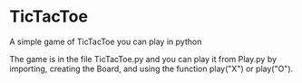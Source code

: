# TicTacToe
A simple game of TicTacToe you can play in python

The game is in the file TicTacToe.py and you can play it from Play.py by importing, creating the Board, and using the function play("X") or play("O").
